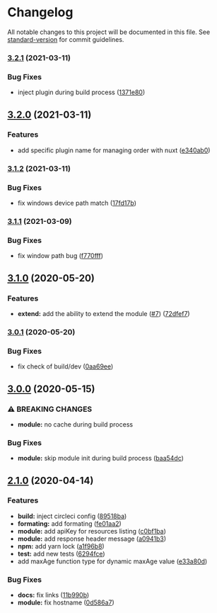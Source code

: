 # Changelog

All notable changes to this project will be documented in this file. See [standard-version](https://github.com/conventional-changelog/standard-version) for commit guidelines.

### [3.2.1](https://github.com/gaetansenn/xhr-cache/compare/v3.2.0...v3.2.1) (2021-03-11)


### Bug Fixes

* inject plugin during build process ([1371e80](https://github.com/gaetansenn/xhr-cache/commit/1371e80580f9a36e77d26d5e988bf07f9b8822f6))

## [3.2.0](https://github.com/gaetansenn/xhr-cache/compare/v3.1.2...v3.2.0) (2021-03-11)


### Features

* add specific plugin name for managing order with nuxt ([e340ab0](https://github.com/gaetansenn/xhr-cache/commit/e340ab0d555e9acd014af1f9107a7e0050771ce6))

### [3.1.2](https://github.com/gaetansenn/xhr-cache/compare/v3.1.1...v3.1.2) (2021-03-11)


### Bug Fixes

* fix windows device path match ([17fd17b](https://github.com/gaetansenn/xhr-cache/commit/17fd17beb46d3b3a58df7296271f9015e4498792))

### [3.1.1](https://github.com/gaetansenn/xhr-cache/compare/v3.1.0...v3.1.1) (2021-03-09)


### Bug Fixes

* fix window path bug ([f770fff](https://github.com/gaetansenn/xhr-cache/commit/f770fff197e24cf53f034f3cd6c8e23c3c4ad707))

## [3.1.0](https://github.com/gaetansenn/xhr-cache/compare/v3.0.1...v3.1.0) (2020-05-20)


### Features

* **extend:** add the ability to extend the module ([#7](https://github.com/gaetansenn/xhr-cache/issues/7)) ([72dfef7](https://github.com/gaetansenn/xhr-cache/commit/72dfef7fca6a7634b576e8c8bbeef59f659ef2b3))

### [3.0.1](https://github.com/gaetansenn/xhr-cache/compare/v3.0.0...v3.0.1) (2020-05-20)


### Bug Fixes

* fix check of build/dev ([0aa69ee](https://github.com/gaetansenn/xhr-cache/commit/0aa69ee991c65e3c47b853801070cb760563c745))

## [3.0.0](https://github.com/gaetansenn/xhr-cache/compare/v2.1.0...v3.0.0) (2020-05-15)


### ⚠ BREAKING CHANGES

* **module:** no cache during build process

### Bug Fixes

* **module:** skip module init during build process ([baa54dc](https://github.com/gaetansenn/xhr-cache/commit/baa54dc046123136e16c57ca4984747158fd244e))

## [2.1.0](https://github.com/gaetansenn/xhr-cache/compare/v2.0.3...v2.1.0) (2020-04-14)


### Features

* **build:** inject circleci config ([89518ba](https://github.com/gaetansenn/xhr-cache/commit/89518ba2e24820479ae2872492d7cacca62bb8f9))
* **formating:** add formating ([fe01aa2](https://github.com/gaetansenn/xhr-cache/commit/fe01aa226706051b6c93105dd383991d5a22ec9c))
* **module:** add apiKey for resources listing ([c0bf1ba](https://github.com/gaetansenn/xhr-cache/commit/c0bf1ba2789994bb9a2a7865015d2a8683ef508c))
* **module:** add response header message ([a0941b3](https://github.com/gaetansenn/xhr-cache/commit/a0941b3ce0e89c013c1cd1f62da8aace23e46063))
* **npm:** add yarn lock ([a1f96b8](https://github.com/gaetansenn/xhr-cache/commit/a1f96b8d318963ee877eb9916c8b5be716198dc8))
* **test:** add new tests ([6294fce](https://github.com/gaetansenn/xhr-cache/commit/6294fce5ad9b1f1e9e6ee8ec31b8c97f2db3b097))
* add maxAge function type for dynamic maxAge value ([e33a80d](https://github.com/gaetansenn/xhr-cache/commit/e33a80d4e189cc18ce09552532669999ffeaa7ae))


### Bug Fixes

* **docs:** fix links ([11b990b](https://github.com/gaetansenn/xhr-cache/commit/11b990bedcc003b6be971a9e627189ec6cd3cbbc))
* **module:** fix hostname ([0d586a7](https://github.com/gaetansenn/xhr-cache/commit/0d586a7acd6ff25ff77c3c12879112af0a0bf6d9))
